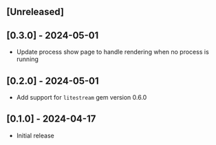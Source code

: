 ## [Unreleased]

## [0.3.0] - 2024-05-01

- Update process show page to handle rendering when no process is running

## [0.2.0] - 2024-05-01

- Add support for `litestream` gem version 0.6.0

## [0.1.0] - 2024-04-17

- Initial release
